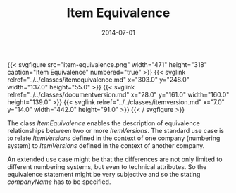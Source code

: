 ﻿---
title: Item Equivalence
toc: false
type: specs
layout: diagram
date: "2014-07-01"
draft: false
specification: VEC
version: 1.1.1
documentType: "Recommendation"
elementType: Diagram
classes:
  - ItemEquivalence
  - DocumentVersion
  - ItemVersion
menu:
  VEC-1.1.1:    
    parent: pdm-information
    identifier: pdm-information/item-equivalence
    weight: 1002003 

# Prev/next pager order (if `docs_section_pager` enabled in `params.toml`)
weight: 1002003
---
{{< svgfigure src="item-equivalence.png" width="471" height="318" caption="Item Equivalence" numbered="true" >}}
  {{< svglink relref="../../classes/itemequivalence.md" x="303.0" y="248.0" width="137.0" height="55.0" >}}
  {{< svglink relref="../../classes/documentversion.md" x="28.0" y="161.0" width="160.0" height="139.0" >}}
  {{< svglink relref="../../classes/itemversion.md" x="7.0" y="14.0" width="442.0" height="91.0" >}}
{{< / svgfigure >}}
<p> The class <i>ItemEquivalence</i> enables the description of equivalence relationships between two or more <i>ItemVersions</i>. The standard use case is to relate <i>ItemVersions </i>defined in the context of one company (numbering system) to <i>ItemVersions </i>defined in the context of another company.     </p>      <p> An extended use case might be that the differences are not only limited to different numbering systems, but even to technical attributes. So the equivalence statement might be very subjective and so the stating <i>companyName</i> has to be specified.      </p>
